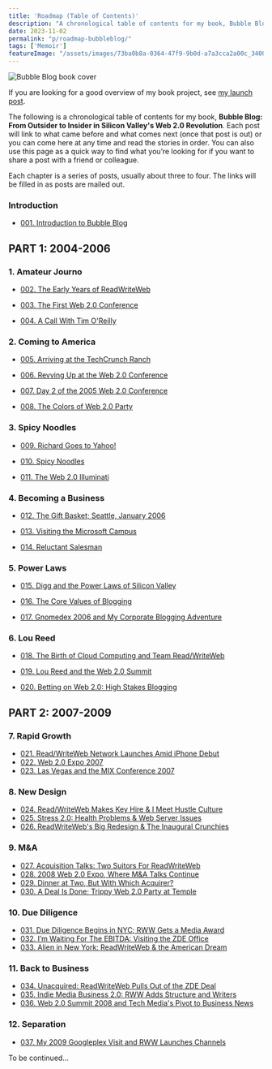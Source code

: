 ```yaml
---
title: 'Roadmap (Table of Contents)'
description: "A chronological table of contents for my book, Bubble Blog: From Outsider to Insider in Silicon Valley's Web 2.0 Revolution."
date: 2023-11-02
permalink: "p/roadmap-bubbleblog/"
tags: ['Memoir']
featureImage: "/assets/images/73ba0b8a-0364-47f9-9b0d-a7a3cca2a00c_3400x2134.jpg"
---
```

![Bubble Blog book cover](/assets/images/73ba0b8a-0364-47f9-9b0d-a7a3cca2a00c_3400x2134.jpg "Bubble Blog book cover")

If you are looking for a good overview of my book project, see [my launch post](/p/bubble-blog-web20-memoir).

The following is a chronological table of contents for my book, **Bubble Blog: From Outsider to Insider in Silicon Valley's Web 2.0 Revolution**. Each post will link to what came before and what comes next (once that post is out) or you can come here at any time and read the stories in order. You can also use this page as a quick way to find what you’re looking for if you want to share a post with a friend or colleague.

Each chapter is a series of posts, usually about three to four. The links will be filled in as posts are mailed out.



### Introduction

*   [001\. Introduction to Bubble Blog](/p/introduction-to-bubble-blog-book)
    

PART 1: 2004-2006
---------------

### 1\. Amateur Journo

*   [002\. The Early Years of ReadWriteWeb](/p/the-early-years-of-readwriteweb)
    
*   [003\. The First Web 2.0 Conference](/p/the-first-web-20-conference-2004)
    
*   [004\. A Call With Tim O'Reilly](/p/call-with-tim-oreilly-2004)
    

### 2\. Coming to America

*   [005\. Arriving at the TechCrunch Ranch](/p/005-arriving-at-the-techcrunch-ranch)
    
*   [006\. Revving Up at the Web 2.0 Conference](/p/006-revving-up-2005-web-20-conference)
    
*   [007\. Day 2 of the 2005 Web 2.0 Conference](/p/007-2005-web-20-conference-day-2)
    
*   [008\. The Colors of Web 2.0 Party](/p/008-the-colors-of-web-20-party)
    

### 3\. Spicy Noodles

*   [009\. Richard Goes to Yahoo!](/p/009-richard-goes-to-yahoo)
    
*   [010\. Spicy Noodles](/p/010-spicy-noodles)
    
*   [011\. The Web 2.0 Illuminati](/p/011-the-web-20-illuminati)
    

### 4\. Becoming a Business

*   [012\. The Gift Basket; Seattle, January 2006](/p/012-gift-basket-seattle-january-2006)
    
*   [013\. Visiting the Microsoft Campus](/p/013-visiting-the-microsoft-campus)
    
*   [014\. Reluctant Salesman](/p/014-the-sponsor-ads-era-2006)

### 5\. Power Laws

*   [015\. Digg and the Power Laws of Silicon Valley](/p/015-digg-power-laws-of-silicon-valley)

*   [016\. The Core Values of Blogging](/p/016-the-core-values-of-blogging)

*   [017. Gnomedex 2006 and My Corporate Blogging Adventure](/p/017-gnomedex-2006-corporate-blogging)
    
### 6\. Lou Reed

*   [018\. The Birth of Cloud Computing and Team Read/WriteWeb](/p/018-birth-of-cloud-computing/)

*   [019\. Lou Reed and the Web 2.0 Summit](/p/019-web20-summit-2006-lou-reed/)

*   [020\. Betting on Web 2.0: High Stakes Blogging](/p/020-betting-on-web20/)

PART 2: 2007-2009
---------------

### 7\. Rapid Growth

*   [021\. Read/WriteWeb Network Launches Amid iPhone Debut](/p/021-iphone-debut-2007-rww-network/)
*   [022\. Web 2.0 Expo 2007](/p/022-web20-expo-2007/)
*   [023\. Las Vegas and the MIX Conference 2007](/p/023-microsoft-mix-2007/)

### 8\. New Design

*   [024\. Read/WriteWeb Makes Key Hire & I Meet Hustle Culture](/p/024-readwriteweb-key-hire-hustle-culture/)
*   [025\. Stress 2.0: Health Problems & Web Server Issues](/p/025-health-problems-server-issues/)
*   [026\. ReadWriteWeb's Big Redesign & The Inaugural Crunchies](/p/026-rww-redesign-2007-crunchies/)

### 9\. M&A

*   [027\. Acquisition Talks: Two Suitors For ReadWriteWeb](/p/027-acquisition-talks-rww-2008/)
*   [028\. 2008 Web 2.0 Expo, Where M&A Talks Continue](/p/028-web2-expo-2008/)
*   [029\. Dinner at Two, But With Which Acquirer?](/p/029-dinner-at-two/)
*   [030\. A Deal Is Done; Trippy Web 2.0 Party at Temple](/p/030-rww-acquisition-deal-2008/)

### 10\. Due Diligence

*    [031\. Due Diligence Begins in NYC; RWW Gets a Media Award](/p/031-zde-due-diligence-begins/)
*    [032\. I’m Waiting For The EBITDA: Visiting the ZDE Office](/p/032-zde-discussions-ebitda/)
*    [033\. Alien in New York: ReadWriteWeb & the American Dream](/p/033-rww-american-dream-2008/)

### 11\. Back to Business

*    [034\. Unacquired: ReadWriteWeb Pulls Out of the ZDE Deal](/p/034-rww-withdraws-from-zde-deal/)
*    [035\. Indie Media Business 2.0: RWW Adds Structure and Writers](/p/035-indie-media-business-20/)
*    [036\. Web 2.0 Summit 2008 and Tech Media's Pivot to Business News](/p/036-web20-summit-2008/)

### 12\. Separation
*    [037\. My 2009 Googleplex Visit and RWW Launches Channels](/p/037-googleplex-2009-rww-channels/)

To be continued…
